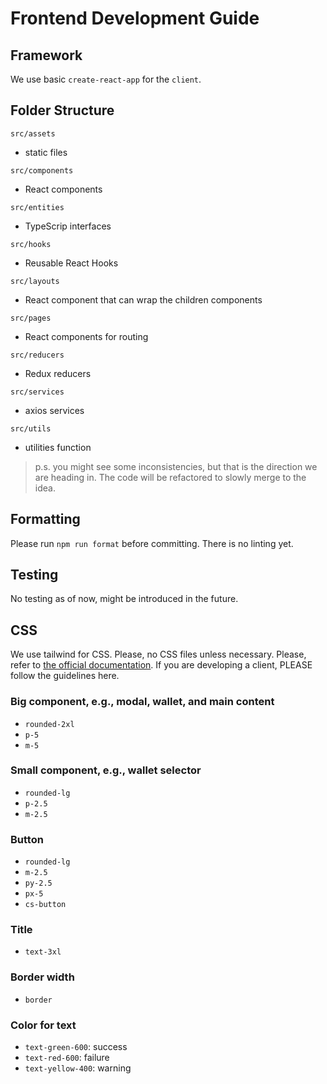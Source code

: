 # Frontend Development Guide

## Framework

We use basic `create-react-app` for the `client`.

## Folder Structure

`src/assets`
- static files

`src/components`
- React components

`src/entities`
- TypeScrip interfaces

`src/hooks`
- Reusable React Hooks

`src/layouts`
- React component that can wrap the children components

`src/pages`
- React components for routing

`src/reducers`
- Redux reducers

`src/services`
- axios services

`src/utils`
- utilities function

> p.s. you might see some inconsistencies, but that is the direction we are heading in. The code will be refactored to slowly merge to the idea. 

## Formatting

Please run `npm run format` before committing. There is no linting yet.

## Testing

No testing as of now, might be introduced in the future.

## CSS

We use tailwind for CSS. Please, no CSS files unless necessary. Please, refer
to [the official documentation](https://tailwindcss.com/). If you are
developing a client, PLEASE follow the guidelines here.

### Big component, e.g., modal, wallet, and main content
- `rounded-2xl`
- `p-5`
- `m-5`

### Small component, e.g., wallet selector
- `rounded-lg`
- `p-2.5`
- `m-2.5`

### Button
- `rounded-lg`
- `m-2.5`
- `py-2.5`
- `px-5`
- `cs-button`

### Title
- `text-3xl`

### Border width
- `border`

### Color for text
- `text-green-600`: success
- `text-red-600`: failure
- `text-yellow-400`: warning
